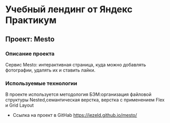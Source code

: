 # Учебный лендинг от Яндекс Практикум
## Проект: Mesto

### Описание проекта
 Cервис Mesto: интерактивная страница, куда можно добавлять фотографии, удалять их и ставить лайки.


### Используемые технологии

В проекте используется методология БЭМ:организация файловой структуры Nested,семантическая верстка, верстка с применением Flex и Grid Layout


* Ссылка на проект в GitHab   https://jezeld.github.io/mesto/
